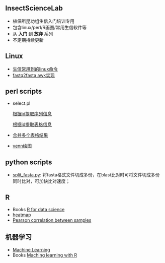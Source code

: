 ## InsectScienceLab
* 植保所昆功组生信入门培训专用
* 包含linux/perl/R画图/常用生信软件等
* 从 **入门** 到 **放弃** 系列
* 不定期持续更新

## Linux
* [生信常用到的linux命令](https://github.com/yi1873/InsectScienceLab/blob/master/linux/command_for_Bioinformatics/linux_commands.md)
* [fastq2fasta awk实现](https://github.com/yi1873/InsectScienceLab/blob/master/linux/fastq2fasta/example.sh)

## perl scripts
* select.pl

  [根据id提取序列信息](https://github.com/yi1873/InsectScienceLab/blob/master/perl/extract_seq_from_genome/example.sh)

  [根据id提取表格信息](https://github.com/yi1873/InsectScienceLab/blob/master/perl/extract_tab_from_tableinfo/example.sh)
* [合并多个表格结果](https://github.com/yi1873/InsectScienceLab/blob/master/perl/merge_single_tab/example.sh)
* [venn绘图](https://github.com/yi1873/InsectScienceLab/blob/master/perl/venn/example.sh)

## python scripts
* [split_fasta.py](https://github.com/yi1873/InsectScienceLab/blob/master/python/split_fasta/example.sh): 将fasta格式文件切成多份，在blast比对时可将文件切成多份同时比对，可加快比对速度；

## R 
* Books
  [R for data science](https://github.com/yi1873/InsectScienceLab/tree/master/R/books)
* [heatmap](https://github.com/yi1873/InsectScienceLab/blob/master/R/heatmap/heatmap.md)
* [Pearson correlation between samples](https://github.com/yi1873/InsectScienceLab/blob/master/R/correlation_plot/pearson_corr_plot.md) 


## 机器学习
* [Machine Learning](https://github.com/yi1873/machine_learning) 
* Books 
  [Maching learning with R](https://github.com/yi1873/machine_learning/blob/master/Packt%20Machine%20Learning%20with%20R%202nd.Edition.pdf)

